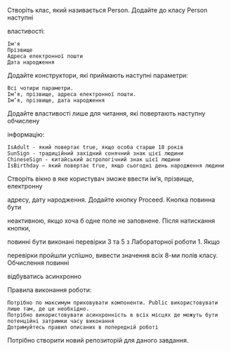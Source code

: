 Створіть клас, який називається Person. Додайте до класу Person наступні 

властивості:

    Ім'я
    Прізвище
    Адреса електронної пошти
    Дата народження

Додайте конструктори, які приймають наступні параметри:

    Всі чотири параметри.
    Ім’я, прізвище, адреса електронної пошти.
    Ім’я, прізвище, дата народження

Додайте властивості лише для читання, які повертають наступну обчислену 

інформацію:

    IsAdult - який повертає true, якщо особа старше 18 років
    SunSign - традиційний західний сонячний знак цієї людини
    ChineseSign - китайський астрологічний знак цієї людини
    IsBirthday – який повертає true, якщо сьогодні день народження людини

Створіть вікно в яке користувач зможе ввести ім’я, прізвище, електронну 

адресу, дату народження. Додайте кнопку Proceed. Кнопка повинна бути 

неактивною, якщо хоча б одне поле не заповнене. Після натискання кнопки, 

повинні бути виконані перевірки 3 та 5 з Лабораторної роботи 1. Якщо 

перевірки пройшли успішно, вивести значення всіх 8-ми полів класу. Обчислення повинні 

відбуватись асинхронно 

Правила виконання роботи:

    Потрібно по максимум приховувати компоненти. Public використовувати лише там, де це необхідно.
    Потрібно використовувати асинхронність в всіх місцях де можуть бути потенційні затримки часу виконання
    Дотримуйтесь правил описаних в попередній роботі

Потрібно створити новий репозиторій для даного завдання.
